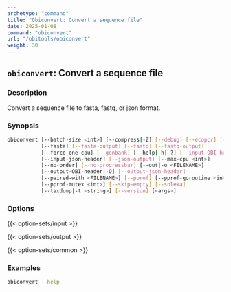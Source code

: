```yaml
---
archetype: "command"
title: "Obiconvert: Convert a sequence file"
date: 2025-01-08
command: "obiconvert"
url: "/obitools/obiconvert"
weight: 30
---
```


## `obiconvert`: Convert a sequence file

### Description 

Convert a sequence file to fasta, fastq, or json format.

### Synopsis

```bash
obiconvert [--batch-size <int>] [--compress|-Z] [--debug] [--ecopcr] [--embl]
           [--fasta] [--fasta-output] [--fastq] [--fastq-output]
           [--force-one-cpu] [--genbank] [--help|-h|-?] [--input-OBI-header]
           [--input-json-header] [--json-output] [--max-cpu <int>]
           [--no-order] [--no-progressbar] [--out|-o <FILENAME>]
           [--output-OBI-header|-O] [--output-json-header]
           [--paired-with <FILENAME>] [--pprof] [--pprof-goroutine <int>]
           [--pprof-mutex <int>] [--skip-empty] [--solexa]
           [--taxdump|-t <string>] [--version] [<args>]

```

### Options

{{< option-sets/input >}}

{{< option-sets/output >}}

{{< option-sets/common >}}

### Examples

```bash
obiconvert --help
```
